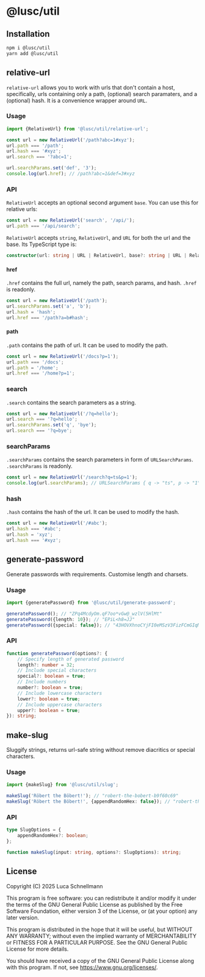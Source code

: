 # @lusc/util

## Installation

```bash
npm i @lusc/util
yarn add @lusc/util
```

## relative-url

`relative-url` allows you to work with urls that don't contain a host, specifically, urls containing only a path, (optional) search paramaters, and a (optional) hash. It is a convenience wrapper around `URL`.

### Usage

```ts
import {RelativeUrl} from '@lusc/util/relative-url';

const url = new RelativeUrl('/path?abc=1#xyz');
url.path === '/path';
url.hash === '#xyz';
url.search === '?abc=1';

url.searchParams.set('def', '3');
console.log(url.href); // /path?abc=1&def=3#xyz
```

### API

`RelativeUrl` accepts an optional second argument `base`. You can use this for relative urls:

```ts
const url = new RelativeUrl('search', '/api/');
url.path === '/api/search';
```

`RelativeUrl` accepts `string`, `RelativeUrl`, and `URL` for both the url and the base.
Its TypeScript type is:

```ts
constructor(url: string | URL | RelativeUrl, base?: string | URL | RelativeUrl)
```

#### href

`.href` contains the full url, namely the path, search params, and hash. `.href` is readonly.

```ts
const url = new RelativeUrl('/path');
url.searchParams.set('a', 'b');
url.hash = 'hash';
url.href === '/path?a=b#hash';
```

#### path

`.path` contains the path of url. It can be used to modify the path.

```ts
const url = new RelativeUrl('/docs?p=1');
url.path === '/docs';
url.path = '/home';
url.href === '/home?p=1';
```

### search

`.search` contains the search parameters as a string.

```ts
const url = new RelativeUrl('/?q=hello');
url.search === '?q=hello';
url.searchParams.set('q', 'bye');
url.search === '?q=bye';
```

### searchParams

`.searchParams` contains the search parameters in form of `URLSearchParams`. `.searchParams` is readonly.

```ts
const url = new RelativeUrl('/search?q=ts&p=1');
console.log(url.searchParams); // URLSearchParams { q -> "ts", p -> "1" }
```

### hash

`.hash` contains the hash of the url. It can be used to modify the hash.

```ts
const url = new RelativeUrl('/#abc');
url.hash === '#abc';
url.hash = 'xyz';
url.hash === '#xyz';
```

## generate-password

Generate passwords with requirements. Customise length and charsets.

### Usage

```ts
import {generatePassword} from '@lusc/util/generate-password';

generatePassword(); // "ZPq4McdyOm.qF7oo*vGw@_wzlV(5HlMt"
generatePassword({length: 10}); // "EPiL<h8=JJ"
generatePassword({special: false}); // "43HOVXhnoCYjFI0eMSzV3FizFCmGIqM8"
```

### API

```ts
function generatePassword(options?: {
	// Specify length of generated password
	length?: number = 32;
	// Include special characters
	special?: boolean = true;
	// Include numbers
	number?: boolean = true;
	// Include lowercase characters
	lower?: boolean = true;
	// Include uppercase characters
	upper?: boolean = true;
}): string;
```

## make-slug

Sluggify strings, returns url-safe string without remove diacritics or special characters.

### Usage

```ts
import {makeSlug} from '@lusc/util/slug';

makeSlug('Röbert the Böbert!'); // "robert-the-bobert-b9f60c69"
makeSlug('Röbert the Böbert!', {appendRandomHex: false}); // "robert-the-bobert"
```

### API

```ts
type SlugOptions = {
	appendRandomHex?: boolean;
};

function makeSlug(input: string, options?: SlugOptions): string;
```

## License

Copyright (C) 2025 Luca Schnellmann

This program is free software: you can redistribute it and/or modify
it under the terms of the GNU General Public License as published by
the Free Software Foundation, either version 3 of the License, or
(at your option) any later version.

This program is distributed in the hope that it will be useful,
but WITHOUT ANY WARRANTY; without even the implied warranty of
MERCHANTABILITY or FITNESS FOR A PARTICULAR PURPOSE. See the
GNU General Public License for more details.

You should have received a copy of the GNU General Public License
along with this program. If not, see <https://www.gnu.org/licenses/>.

